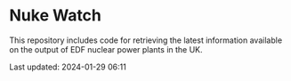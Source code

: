 # Nuke Watch

This repository includes code for retrieving the latest information available on the output of EDF nuclear power plants in the UK.

Last updated: 2024-01-29 06:11